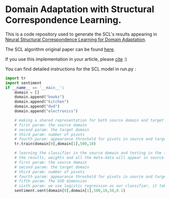 # Domain Adaptation with Structural Correspondence Learning.
This is a code repository used to generate the SCL's results appearing in [Neural Structural Correspondence Learning for Domain Adaptation](https://www.aclweb.org/anthology/K/K17/K17-1040.pdf).

The SCL algorithm original paper can be found [here](http://john.blitzer.com/papers/emnlp06.pdf).

If you use this implementation in your article, please [cite](https://scholar.googleusercontent.com/scholar.bib?q=info:Yx8aXGO5-S4J:scholar.google.com/&output=citation&scisig=AAGBfm0AAAAAWfu7n6Rd5ZXgGBPFTcbVqaCGO27Z7n5p&scisf=4&ct=citation&cd=-1&hl=iw) :)

You can find detailed instructions for the SCL model in run.py : 

```python
import tr
import sentiment
if __name__ == '__main__':
    domain = []
    domain.append("books")
    domain.append("kitchen")
    domain.append("dvd")
    domain.append("electronics")

    # making a shared representation for both source domain and target domain
    # first param: the source domain
    # second param: the target domain
    # third param: number of pivots
    # fourth param: appearance threshold for pivots in source and target domain
    tr.train(domain[0],domain[1],500,10)

    # learning the classifier in the source domain and testing in the target domain
    # the results, weights and all the meta-data will appear in source-target directory
    # first param: the source domain
    # second param: the target domain
    # third param: number of pivots
    # fourth param: appearance threshold for pivots in source and target domain
    # fifth param: The SVD dimension
    # sixth param: we use logistic regression as our classifier, it takes the const C for its learning
    sentiment.sent(domain[0],domain[1],500,10,50,0.1)
```

